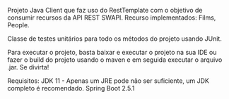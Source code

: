 Projeto Java Client que faz uso do RestTemplate com o objetivo de consumir recursos da API REST SWAPI.
Recurso implementados:
Films, People.

Classe de testes unitários para todo os métodos do projeto usando JUnit. 

Para executar o projeto, basta baixar e executar o projeto na sua IDE ou fazer o build do projeto usando o maven e em seguida executar o arquivo .jar.
Se divirta!

Requisitos:
JDK 11 - Apenas um JRE pode não ser suficiente, um JDK completo é recomendado.
Spring Boot 2.5.1
